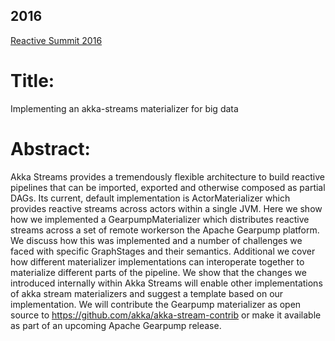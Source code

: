 ## 2016

[Reactive Summit 2016](https://www.reactivesummit.org)

# Title:
Implementing an akka-streams materializer for big data

# Abstract:
Akka Streams provides a tremendously flexible architecture to build reactive pipelines that can be imported, exported and otherwise composed as partial DAGs. Its current, default implementation is ActorMaterializer which provides reactive streams across actors within a single JVM. 
Here we show how we implemented a GearpumpMaterializer which distributes reactive streams across a set of remote workerson the Apache Gearpump platform. We discuss how this was implemented and a number of challenges we faced with specific GraphStages and their semantics. Additional we cover how different materializer implementations can interoperate together to materialize different parts of the pipeline. We show that the changes we introduced internally within Akka Streams will enable other implementations of akka stream materializers and suggest a template based on our implementation. We will contribute the Gearpump materializer as open source to https://github.com/akka/akka-stream-contrib or make it available as part of an upcoming Apache Gearpump release.
